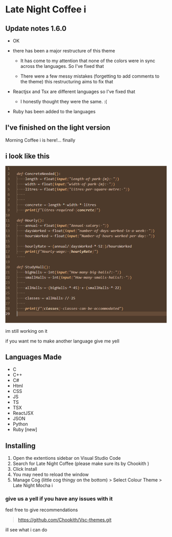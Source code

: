# Late Night Coffee i

## Update notes 1.6.0

- OK

- there has been a major restructure of this theme

  - It has come to my attention that none of the colors were in sync across the languages. So I've fixed that

  - There were a few messy mistakes (forgetting to add comments to the theme) this restructuring aims to fix that

- Reactjsx and Tsx are different languages so I've fixed that

  - I honestly thought they were the same. :(

- Ruby has been added to the languages

## I've finished on the light version

Morning Coffee i is here!... finally

## i look like this

![Mocha Code Example](https://raw.githubusercontent.com/Chookith/Late-Night-Mocha-i/main/images/updated%20late%20nioght%20mocha%20theme.png)

im still working on it

if you want me to make another language give me yell

## Languages Made

- C
- C++
- C#
- Html
- CSS
- JS
- TS
- TSX
- ReactJSX
- JSON
- Python
- Ruby [new]

## Installing

1. Open the extentions sidebar on Visual Studio Code
1. Search for Late Night Coffee (please make sure its by Chookith )
1. Click Install
1. You may need to reload the window
1. Manage Cog (little cog thingy on the bottom) > Select Colour Theme > Late Night Mocha i

### give us a yell if you have any issues with it

feel free to give recommendations

> https://github.com/Chookith/Vsc-themes.git

ill see what i can do
